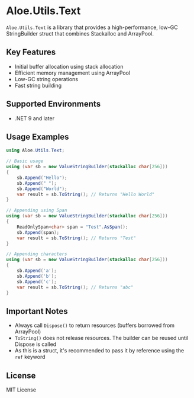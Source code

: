 # Aloe.Utils.Text

`Aloe.Utils.Text` is a library that provides a high-performance, low-GC StringBuilder struct that combines Stackalloc and ArrayPool.

## Key Features

* Initial buffer allocation using stack allocation
* Efficient memory management using ArrayPool
* Low-GC string operations
* Fast string building

## Supported Environments

* .NET 9 and later

## Usage Examples

```csharp
using Aloe.Utils.Text;

// Basic usage
using (var sb = new ValueStringBuilder(stackalloc char[256]))
{
    sb.Append("Hello");
    sb.Append(" ");
    sb.Append("World");
    var result = sb.ToString(); // Returns "Hello World"
}

// Appending using Span
using (var sb = new ValueStringBuilder(stackalloc char[256]))
{
    ReadOnlySpan<char> span = "Test".AsSpan();
    sb.Append(span);
    var result = sb.ToString(); // Returns "Test"
}

// Appending characters
using (var sb = new ValueStringBuilder(stackalloc char[256]))
{
    sb.Append('a');
    sb.Append('b');
    sb.Append('c');
    var result = sb.ToString(); // Returns "abc"
}
```

## Important Notes

* Always call `Dispose()` to return resources (buffers borrowed from ArrayPool)
* `ToString()` does not release resources. The builder can be reused until Dispose is called
* As this is a struct, it's recommended to pass it by reference using the `ref` keyword

## License

MIT License
